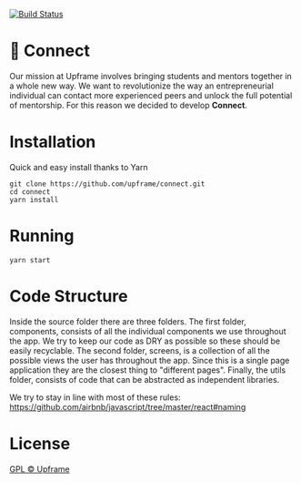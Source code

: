 [![Build Status](https://travis-ci.com/ulissesferreira/connect.svg?token=xmikXYDzu8Ho8PZicgqF&branch=master)](https://travis-ci.com/ulissesferreira/connect)

# 🦄 Connect

Our mission at Upframe involves bringing students and mentors together in a whole new way. We want to revolutionize the way an entrepreneurial individual can contact more experienced peers and unlock the full potential of mentorship. For this reason we decided to develop **Connect**.

# Installation

Quick and easy install thanks to Yarn

```
git clone https://github.com/upframe/connect.git
cd connect
yarn install
```

# Running

```
yarn start
```

# Code Structure

Inside the source folder there are three folders. The first folder, components, consists of all the individual components we use throughout the app. We try to keep our code as DRY as possible so these should be easily recyclable. The second folder, screens, is a collection of all the possible views the user has throughout the app. Since this is a single page application they are the closest thing to "different pages". Finally, the utils folder, consists of code that can be abstracted as independent libraries.

We try to stay in line with most of these rules: https://github.com/airbnb/javascript/tree/master/react#naming

# License

[GPL © Upframe](../master/LICENSE)
